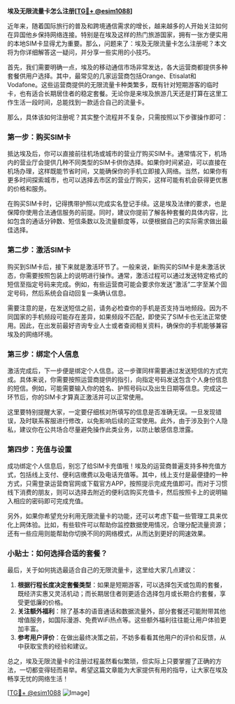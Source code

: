 **埃及无限流量卡怎么注册[[TG💪+ @esim1088](https://t.me/s/esim1088)]**

近年来，随着国际旅行的普及和跨境通信需求的增长，越来越多的人开始关注如何在异国他乡保持网络连接。特别是在埃及这样的热门旅游国家，拥有一张方便实用的本地SIM卡显得尤为重要。那么，问题来了：埃及无限流量卡怎么注册呢？本文将为你详细解答这一疑问，并分享一些实用的小技巧。

首先，我们需要明确一点，埃及的移动通信市场非常发达，各大运营商都提供多种套餐供用户选择。其中，最常见的几家运营商包括Orange、Etisalat和Vodafone。这些运营商提供的无限流量卡种类繁多，既有针对短期游客的临时卡，也有适合长期居住者的稳定套餐。无论你是来埃及旅游几天还是打算在这里工作生活一段时间，总能找到一款适合自己的流量卡。

那么，具体该如何注册呢？其实整个流程并不复杂，只需按照以下步骤操作即可：

### 第一步：购买SIM卡

抵达埃及后，你可以直接前往机场或城市的营业厅购买SIM卡。通常情况下，机场内的营业厅会提供几种不同类型的SIM卡供你选择。如果你时间紧迫，可以直接在机场办理，这样既能节省时间，又能确保你的手机立即接入网络。当然，如果你有更多时间探索城市，也可以选择去市区的营业厅购买，这样可能有机会获得更优惠的价格和服务。

在购买SIM卡时，记得携带护照以完成实名登记手续。这是埃及法律的要求，也是保障你使用合法通信服务的前提。同时，建议你提前了解各种套餐的具体内容，比如包含的通话分钟数、短信条数以及流量额度等，以便根据自己的实际需求做出最佳选择。

### 第二步：激活SIM卡

购买到SIM卡后，接下来就是激活环节了。一般来说，新购买的SIM卡是未激活状态，你需要按照包装上的说明进行操作。通常，激活过程可以通过发送特定格式的短信至指定号码来完成。例如，有些运营商可能会要求你发送“激活”二字至某个固定号码，然后系统会自动回复一条确认信息。

需要注意的是，在发送短信之前，请务必检查你的手机是否支持当地频段。因为不同国家的手机频段可能存在差异，如果频段不匹配，即使买了SIM卡也无法正常使用。因此，在出发前最好咨询专业人士或者查阅相关资料，确保你的手机能够兼容埃及的网络环境。

### 第三步：绑定个人信息

激活完成后，下一步便是绑定个人信息。这一步骤同样需要通过发送短信的方式完成。具体来说，你需要按照运营商提供的指引，向指定号码发送包含个人身份信息的短信。例如，可能需要输入你的姓名、护照号码以及出生日期等信息。完成这一环节后，你的SIM卡才算真正激活并可以正常使用。

这里要特别提醒大家，一定要仔细核对所填写的信息是否准确无误。一旦发现错误，及时联系客服进行修改，以免影响后续的正常使用。此外，由于涉及到个人隐私，建议你在公共场合尽量避免操作此类业务，以防止敏感信息泄露。

### 第四步：充值与设置

成功绑定个人信息后，别忘了给SIM卡充值哦！埃及的运营商普遍支持多种充值方式，包括线上支付、便利店缴费以及电话充值等。其中，线上支付是最便捷的一种方式，只需登录运营商官网或下载官方APP，按照提示完成充值即可。而对于习惯线下消费的朋友，则可以选择去附近的便利店购买充值卡，然后按照卡上的说明输入相应的密码即可完成充值。

另外，如果你希望充分利用无限流量卡的功能，还可以考虑下载一些管理工具来优化上网体验。比如，有些软件可以帮助你监控数据使用情况，合理分配流量资源；还有一些应用则能帮助你切换不同的网络模式，从而达到更好的网速效果。

### 小贴士：如何选择合适的套餐？

最后，关于如何挑选最适合自己的无限流量卡，这里给大家几点建议：

1. **根据行程长度决定套餐类型**：如果是短期游客，可以选择包天或包周的套餐，既经济实惠又灵活机动；而长期居住者则更适合选择包月或长期合约套餐，享受更低廉的价格。
2. **关注额外福利**：除了基本的语音通话和数据流量外，部分套餐还可能附带其他增值服务，如国际漫游、免费WiFi热点等。这些额外福利往往能让用户体验更加丰富。
3. **参考用户评价**：在做出最终决策之前，不妨多看看其他用户的评价和反馈，从中获取宝贵的经验和建议。

总之，埃及无限流量卡的注册过程虽然看似繁琐，但实际上只要掌握了正确的方法，一切都变得轻而易举。希望这篇文章能为大家提供有用的指导，让大家在埃及畅享无忧的网络生活！

[[TG💪+ @esim1088](https://t.me/s/esim1088) ![Image](https://i.postimg.cc/4NQfJmqS/Snipaste-2025-05-13-00-14-12.png)]